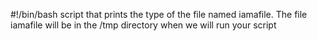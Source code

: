 #!/bin/bash
script that prints the type of the file named iamafile. The file iamafile will be in the /tmp directory when we will run your script
